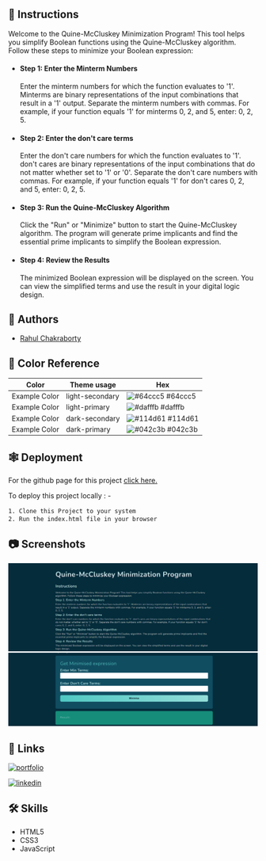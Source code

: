 ## 📄 Instructions

Welcome to the Quine-McCluskey Minimization Program! This tool helps you simplify Boolean functions using the Quine-McCluskey algorithm. Follow these steps to minimize your Boolean expression:

-   #### Step 1: Enter the Minterm Numbers

    Enter the minterm numbers for which the function evaluates to '1'. Minterms are binary representations of the input combinations that result in a '1' output. Separate the minterm numbers with commas. For example, if your function equals '1' for minterms 0, 2, and 5, enter: 0, 2, 5.

-   #### Step 2: Enter the don't care terms

    Enter the don't care numbers for which the function evaluates to '1'. don't cares are binary representations of the input combinations that do not matter whether set to '1' or '0'. Separate the don't care numbers with commas. For example, if your function equals '1' for don't cares 0, 2, and 5, enter: 0, 2, 5.

-   #### Step 3: Run the Quine-McCluskey Algorithm

    Click the "Run" or "Minimize" button to start the Quine-McCluskey algorithm. The program will generate prime implicants and find the essential prime implicants to simplify the Boolean expression.

-   #### Step 4: Review the Results
    The minimized Boolean expression will be displayed on the screen. You can view the simplified terms and use the result in your digital logic design.

## 🥷 Authors

-   [Rahul Chakraborty](https://www.github.com/rahulc0dy)

## 🔘 Color Reference

| Color         | Theme usage     | Hex                                                              |
| ------------- | --------------- | ---------------------------------------------------------------- |
| Example Color | light-secondary | ![#64ccc5](https://via.placeholder.com/10/64ccc5?text=+) #64ccc5 |
| Example Color | light-primary   | ![#dafffb](https://via.placeholder.com/10/dafffb?text=+) #dafffb |
| Example Color | dark-secondary  | ![#114d61](https://via.placeholder.com/10/114d61?text=+) #114d61 |
| Example Color | dark-primary    | ![#042c3b](https://via.placeholder.com/10/042c3b?text=+) #042c3b |

## 🕸️ Deployment

For the github page for this project [click here.](https://rahulc0dy.github.io/QuineMcCluskey)

To deploy this project locally : -

    1. Clone this Project to your system
    2. Run the index.html file in your browser

## 📷 Screenshots

![App Screenshot 1](images/screenshot1.png)
![App Screenshot 2](images/screenshot2.png)

## 🔗 Links

[![portfolio](https://img.shields.io/badge/my_portfolio-000?style=for-the-badge&logo=ko-fi&logoColor=white)](https://portfolio-webapp.framer.ai/)

[![linkedin](https://img.shields.io/badge/linkedin-0A66C2?style=for-the-badge&logo=linkedin&logoColor=white)](https://www.linkedin.com/rahulc0dy)

## 🛠 Skills

-   HTML5
-   CSS3
-   JavaScript
